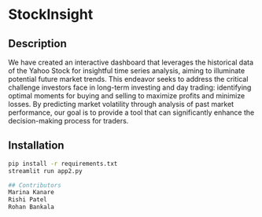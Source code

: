 # StockInsight

## Description
We have created an interactive dashboard that leverages the historical data of the Yahoo Stock for insightful time series analysis, aiming to illuminate potential future market trends. This endeavor seeks to address the critical challenge investors face in long-term investing and day trading: identifying optimal moments for buying and selling to maximize profits and minimize losses. By predicting market volatility through analysis of past market performance, our goal is to provide a tool that can significantly enhance the decision-making process for traders.

## Installation
```bash
pip install -r requirements.txt
streamlit run app2.py

## Contributors
Marina Kanare
Rishi Patel
Rohan Bankala
